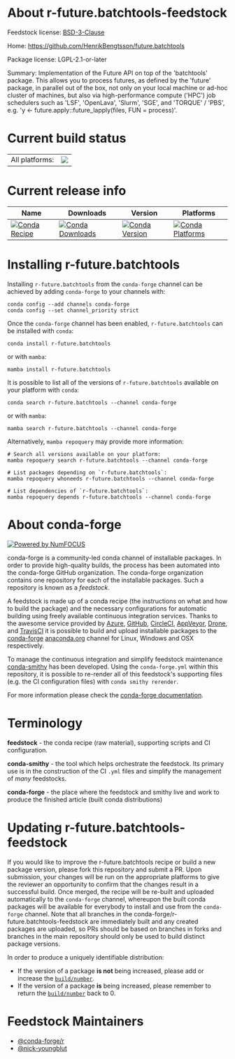 About r-future.batchtools-feedstock
===================================

Feedstock license: [BSD-3-Clause](https://github.com/conda-forge/r-future.batchtools-feedstock/blob/main/LICENSE.txt)

Home: https://github.com/HenrikBengtsson/future.batchtools

Package license: LGPL-2.1-or-later

Summary: Implementation of the Future API on top of the 'batchtools' package. This allows you to process futures, as defined by the 'future' package, in parallel out of the box, not only on your local machine or ad-hoc cluster of machines, but also via high-performance compute ('HPC') job schedulers such as 'LSF', 'OpenLava', 'Slurm', 'SGE', and 'TORQUE' / 'PBS', e.g. 'y <- future.apply::future_lapply(files, FUN = process)'.

Current build status
====================


<table><tr><td>All platforms:</td>
    <td>
      <a href="https://dev.azure.com/conda-forge/feedstock-builds/_build/latest?definitionId=3363&branchName=main">
        <img src="https://dev.azure.com/conda-forge/feedstock-builds/_apis/build/status/r-future.batchtools-feedstock?branchName=main">
      </a>
    </td>
  </tr>
</table>

Current release info
====================

| Name | Downloads | Version | Platforms |
| --- | --- | --- | --- |
| [![Conda Recipe](https://img.shields.io/badge/recipe-r--future.batchtools-green.svg)](https://anaconda.org/conda-forge/r-future.batchtools) | [![Conda Downloads](https://img.shields.io/conda/dn/conda-forge/r-future.batchtools.svg)](https://anaconda.org/conda-forge/r-future.batchtools) | [![Conda Version](https://img.shields.io/conda/vn/conda-forge/r-future.batchtools.svg)](https://anaconda.org/conda-forge/r-future.batchtools) | [![Conda Platforms](https://img.shields.io/conda/pn/conda-forge/r-future.batchtools.svg)](https://anaconda.org/conda-forge/r-future.batchtools) |

Installing r-future.batchtools
==============================

Installing `r-future.batchtools` from the `conda-forge` channel can be achieved by adding `conda-forge` to your channels with:

```
conda config --add channels conda-forge
conda config --set channel_priority strict
```

Once the `conda-forge` channel has been enabled, `r-future.batchtools` can be installed with `conda`:

```
conda install r-future.batchtools
```

or with `mamba`:

```
mamba install r-future.batchtools
```

It is possible to list all of the versions of `r-future.batchtools` available on your platform with `conda`:

```
conda search r-future.batchtools --channel conda-forge
```

or with `mamba`:

```
mamba search r-future.batchtools --channel conda-forge
```

Alternatively, `mamba repoquery` may provide more information:

```
# Search all versions available on your platform:
mamba repoquery search r-future.batchtools --channel conda-forge

# List packages depending on `r-future.batchtools`:
mamba repoquery whoneeds r-future.batchtools --channel conda-forge

# List dependencies of `r-future.batchtools`:
mamba repoquery depends r-future.batchtools --channel conda-forge
```


About conda-forge
=================

[![Powered by
NumFOCUS](https://img.shields.io/badge/powered%20by-NumFOCUS-orange.svg?style=flat&colorA=E1523D&colorB=007D8A)](https://numfocus.org)

conda-forge is a community-led conda channel of installable packages.
In order to provide high-quality builds, the process has been automated into the
conda-forge GitHub organization. The conda-forge organization contains one repository
for each of the installable packages. Such a repository is known as a *feedstock*.

A feedstock is made up of a conda recipe (the instructions on what and how to build
the package) and the necessary configurations for automatic building using freely
available continuous integration services. Thanks to the awesome service provided by
[Azure](https://azure.microsoft.com/en-us/services/devops/), [GitHub](https://github.com/),
[CircleCI](https://circleci.com/), [AppVeyor](https://www.appveyor.com/),
[Drone](https://cloud.drone.io/welcome), and [TravisCI](https://travis-ci.com/)
it is possible to build and upload installable packages to the
[conda-forge](https://anaconda.org/conda-forge) [anaconda.org](https://anaconda.org/)
channel for Linux, Windows and OSX respectively.

To manage the continuous integration and simplify feedstock maintenance
[conda-smithy](https://github.com/conda-forge/conda-smithy) has been developed.
Using the ``conda-forge.yml`` within this repository, it is possible to re-render all of
this feedstock's supporting files (e.g. the CI configuration files) with ``conda smithy rerender``.

For more information please check the [conda-forge documentation](https://conda-forge.org/docs/).

Terminology
===========

**feedstock** - the conda recipe (raw material), supporting scripts and CI configuration.

**conda-smithy** - the tool which helps orchestrate the feedstock.
                   Its primary use is in the construction of the CI ``.yml`` files
                   and simplify the management of *many* feedstocks.

**conda-forge** - the place where the feedstock and smithy live and work to
                  produce the finished article (built conda distributions)


Updating r-future.batchtools-feedstock
======================================

If you would like to improve the r-future.batchtools recipe or build a new
package version, please fork this repository and submit a PR. Upon submission,
your changes will be run on the appropriate platforms to give the reviewer an
opportunity to confirm that the changes result in a successful build. Once
merged, the recipe will be re-built and uploaded automatically to the
`conda-forge` channel, whereupon the built conda packages will be available for
everybody to install and use from the `conda-forge` channel.
Note that all branches in the conda-forge/r-future.batchtools-feedstock are
immediately built and any created packages are uploaded, so PRs should be based
on branches in forks and branches in the main repository should only be used to
build distinct package versions.

In order to produce a uniquely identifiable distribution:
 * If the version of a package **is not** being increased, please add or increase
   the [``build/number``](https://docs.conda.io/projects/conda-build/en/latest/resources/define-metadata.html#build-number-and-string).
 * If the version of a package **is** being increased, please remember to return
   the [``build/number``](https://docs.conda.io/projects/conda-build/en/latest/resources/define-metadata.html#build-number-and-string)
   back to 0.

Feedstock Maintainers
=====================

* [@conda-forge/r](https://github.com/conda-forge/r/)
* [@nick-youngblut](https://github.com/nick-youngblut/)

